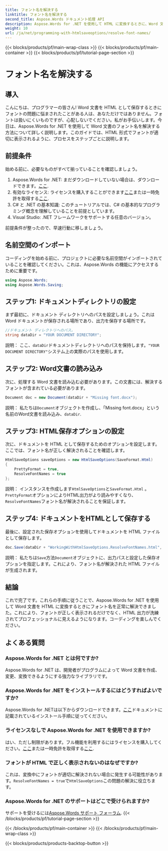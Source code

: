 ```yaml
---
title: フォント名を解決する
linktitle: フォント名を解決する
second_title: Aspose.Words ドキュメント処理 API
description: Aspose.Words for .NET を使用して HTML に変換するときに、Word 文書内のフォント名を解決する方法を学びます。詳細な説明を含むステップバイステップのガイド。
weight: 10
url: /ja/net/programming-with-htmlsaveoptions/resolve-font-names/
---
```


{{< blocks/products/pf/main-wrap-class >}}
{{< blocks/products/pf/main-container >}}
{{< blocks/products/pf/tutorial-page-section >}}

# フォント名を解決する

## 導入

こんにちは、プログラマーの皆さん! Word 文書を HTML として保存するときにフォントの問題に悩まされたことがある人は、あなただけではありません。フォントは扱いにくいものですが、心配しないでください。私がお手伝いします。今日は、Aspose.Words for .NET を使用して Word 文書のフォント名を解決する方法について詳しく説明します。このガイドでは、HTML 形式でフォントが適切に表示されるように、プロセスをステップごとに説明します。

## 前提条件

始める前に、必要なものがすべて揃っていることを確認しましょう。

1.  Aspose.Words for .NET: まだダウンロードしていない場合は、ダウンロードできます。[ここ](https://releases.aspose.com/words/net/).
2. 有効なライセンス: ライセンスを購入することができます[ここ](https://purchase.aspose.com/buy)または一時免許を取得する[ここ](https://purchase.aspose.com/temporary-license/).
3. C# と .NET の基本知識: このチュートリアルでは、C# の基本的なプログラミング概念を理解していることを前提としています。
4. Visual Studio: .NET フレームワークをサポートする任意のバージョン。

前提条件が整ったので、早速行動に移しましょう。

## 名前空間のインポート

コーディングを始める前に、プロジェクトに必要な名前空間がインポートされていることを確認してください。これは、Aspose.Words の機能にアクセスするために重要です。

```csharp
using Aspose.Words;
using Aspose.Words.Saving;
```

## ステップ1: ドキュメントディレクトリの設定

まず最初に、ドキュメント ディレクトリへのパスを設定しましょう。これは Word ドキュメントが保存される場所であり、出力を保存する場所です。

```csharp
//ドキュメント ディレクトリへのパス。
string dataDir = "YOUR DOCUMENT DIRECTORY";
```

説明：
ここ、`dataDir`ドキュメントディレクトリへのパスを保持します。`"YOUR DOCUMENT DIRECTORY"`システム上の実際のパスを使用します。

## ステップ2: Word文書の読み込み

次に、処理する Word 文書を読み込む必要があります。この文書には、解決するフォントが含まれている必要があります。

```csharp
Document doc = new Document(dataDir + "Missing font.docx");
```

説明：
私たちは`Document`オブジェクトを作成し、「Missing font.docx」という名前のWord文書を読み込み、`dataDir`.

## ステップ3: HTML保存オプションの設定

次に、ドキュメントを HTML として保存するためのオプションを設定します。ここでは、フォント名が正しく解決されることを確認します。

```csharp
HtmlSaveOptions saveOptions = new HtmlSaveOptions(SaveFormat.Html)
{
    PrettyFormat = true,
    ResolveFontNames = true
};
```

説明：
インスタンスを作成します`HtmlSaveOptions`と`SaveFormat.Html` 。`PrettyFormat`オプションによりHTML出力がより読みやすくなり、`ResolveFontNames`フォント名が解決されることを保証します。

## ステップ4: ドキュメントをHTMLとして保存する

最後に、設定された保存オプションを使用してドキュメントを HTML ファイルとして保存します。

```csharp
doc.Save(dataDir + "WorkingWithHtmlSaveOptions.ResolveFontNames.html", saveOptions);
```

説明：
私たちは`Save`方法`Document`オブジェクトに、出力パスと設定した保存オプションを指定します。これにより、フォント名が解決された HTML ファイルが生成されます。

## 結論

これで完了です。これらの手順に従うことで、Aspose.Words for .NET を使用して Word 文書を HTML に変換するときにフォント名を正常に解決できました。これにより、フォントが正しく表示されるだけでなく、HTML 出力が洗練されてプロフェッショナルに見えるようになります。コーディングを楽しんでください。

## よくある質問

### Aspose.Words for .NET とは何ですか?
Aspose.Words for .NET は、開発者がプログラムによって Word 文書を作成、変更、変換できるようにする強力なライブラリです。

### Aspose.Words for .NET をインストールするにはどうすればよいですか?
 Aspose.Words for .NETは以下からダウンロードできます。[ここ](https://releases.aspose.com/words/net/)ドキュメントに記載されているインストール手順に従ってください。

### ライセンスなしで Aspose.Words for .NET を使用できますか?
はい、ただし制限があります。フル機能を利用するにはライセンスを購入してください。[ここ](https://purchase.aspose.com/buy)または一時免許を取得する[ここ](https://purchase.aspose.com/temporary-license/).

### フォントが HTML で正しく表示されないのはなぜですか?
これは、変換中にフォントが適切に解決されない場合に発生する可能性があります。`ResolveFontNames = true`で`HtmlSaveOptions`この問題の解決に役立ちます。

### Aspose.Words for .NET のサポートはどこで受けられますか?
サポートを受けるには[Aspose.Words サポート フォーラム](https://forum.aspose.com/c/words/8).
{{< /blocks/products/pf/tutorial-page-section >}}

{{< /blocks/products/pf/main-container >}}
{{< /blocks/products/pf/main-wrap-class >}}

{{< blocks/products/products-backtop-button >}}

